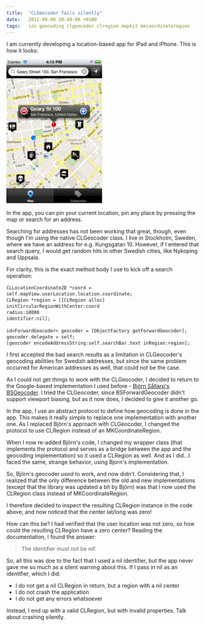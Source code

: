 ```yaml
---
title:  "CLGeocoder fails silently"
date: 	2012-08-08 20:48:00 +0100
tags: 	ios geocoding clgeocoder clregion mapkit mkcoordinateregion
---
```



I am currently developing a location-based app for iPad and iPhone. This is how
it looks:

<img src="/assets/blog/2012-08-08-app.png" width="250" alt="App Screenshot" />

In the app, you can pin your current location, pin any place by pressing the map
or search for an address.

Searching for addresses has not been working that great, though, even though I'm
using the native CLGeocoder class. I live in Stockholm, Sweden, where we have an
address for e.g. Kungsgatan 10. However, if I entered that search query, I would
get random hits in other Swedish cities, like Nykoping and Uppsala.

For clarity, this is the exact method body I use to kick off a search operation:

```objc
CLLocationCoordinate2D *coord = self.mapView.userLocation.location.coordinate;
CLRegion *region = [[CLRegion alloc] initCircularRegionWithCenter:coord
radius:10000
identifier:nil];

id<ForwardGeocoder> geocoder = [ObjectFactory getForwardGeocoder];
geocoder.delegate = self;
[geocoder encodeAddressString:self.searchBar.text inRegion:region];
```

I first accepted the bad search results as a limitation in CLGeocoder's geocoding
abilities for Swedish addresses, but since the same problem occurred for American
addresses as well, that could not be the case.

As I could not get things to work with the CLGeocoder, I decided to return to the
Google-based implementation I used before - [Björn Sållarp's BSGeocoder](https://github.com/bjornsallarp/BSForwardGeocoder).
I tried the CLGeocoder, since BSForwardGeocoder didn't support viewport biasing,
but as it now does, I decided to give it another go.

In the app, I use an abstract protocol to define how geocoding is done in the app.
This makes it really simple to replace one implementation with another one. As I
replaced Björn's approach with CLGeocoder, I changed the protocol to use CLRegion
instead of an MKCoordinateRegion.

When I now re-added Björn's code, I changed my wrapper class (that implements the
protocol and serves as a bridge between the app and the geocoding implementation)
so it used a CLRegion as well. And as I did...I faced the same, strange behavior,
using Bjorn's implementation.

So, Björn's geocoder *used* to work, and now didn't. Considering that, I realized
that the only difference between the old and new implementations (except that the
library was updated a bit by Björn) was that I now used the CLRegion class instead
of MKCoordinateRegion.

I therefore decided to inspect the resulting CLRegion instance in the code above,
and now noticed that the center lat/long was zero!

How can this be? I had verified that the user location was not zero, so how could
the resulting CLRegion have a zero center? Reading the documentation, I found the
answer:

> The identifier must not be nil!

So, all this was doe to the fact that I used a nil identifier, but the app never
gave me so much as a silent warning about this. If I pass in nil as an identifier,
which I did:

* I do not get a nil CLRegion in return, but a region with a nil center
* I do not crash the application
* I do not get any errors whatsoever

Instead, I end up with a valid CLRegion, but with invalid properties. Talk about
crashing silently.